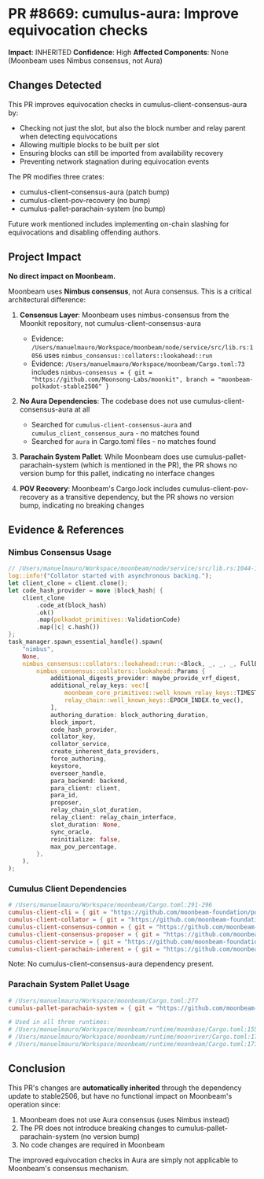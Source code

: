 # PR #8669: cumulus-aura: Improve equivocation checks

**Impact**: INHERITED
**Confidence**: High
**Affected Components**: None (Moonbeam uses Nimbus consensus, not Aura)

## Changes Detected

This PR improves equivocation checks in cumulus-client-consensus-aura by:
- Checking not just the slot, but also the block number and relay parent when detecting equivocations
- Allowing multiple blocks to be built per slot
- Ensuring blocks can still be imported from availability recovery
- Preventing network stagnation during equivocation events

The PR modifies three crates:
- cumulus-client-consensus-aura (patch bump)
- cumulus-client-pov-recovery (no bump)
- cumulus-pallet-parachain-system (no bump)

Future work mentioned includes implementing on-chain slashing for equivocations and disabling offending authors.

## Project Impact

**No direct impact on Moonbeam.**

Moonbeam uses **Nimbus consensus**, not Aura consensus. This is a critical architectural difference:

1. **Consensus Layer**: Moonbeam uses nimbus-consensus from the Moonkit repository, not cumulus-client-consensus-aura
   - Evidence: `/Users/manuelmauro/Workspace/moonbeam/node/service/src/lib.rs:1056` uses `nimbus_consensus::collators::lookahead::run`
   - Evidence: `/Users/manuelmauro/Workspace/moonbeam/Cargo.toml:73` includes `nimbus-consensus = { git = "https://github.com/Moonsong-Labs/moonkit", branch = "moonbeam-polkadot-stable2506" }`

2. **No Aura Dependencies**: The codebase does not use cumulus-client-consensus-aura at all
   - Searched for `cumulus-client-consensus-aura` and `cumulus_client_consensus_aura` - no matches found
   - Searched for `aura` in Cargo.toml files - no matches found

3. **Parachain System Pallet**: While Moonbeam does use cumulus-pallet-parachain-system (which is mentioned in the PR), the PR shows no version bump for this pallet, indicating no interface changes

4. **POV Recovery**: Moonbeam's Cargo.lock includes cumulus-client-pov-recovery as a transitive dependency, but the PR shows no version bump, indicating no breaking changes

## Evidence & References

### Nimbus Consensus Usage
```rust
// /Users/manuelmauro/Workspace/moonbeam/node/service/src/lib.rs:1044-1084
log::info!("Collator started with asynchronous backing.");
let client_clone = client.clone();
let code_hash_provider = move |block_hash| {
    client_clone
        .code_at(block_hash)
        .ok()
        .map(polkadot_primitives::ValidationCode)
        .map(|c| c.hash())
};
task_manager.spawn_essential_handle().spawn(
    "nimbus",
    None,
    nimbus_consensus::collators::lookahead::run::<Block, _, _, _, FullBackend, _, _, _, _, _, _>(
        nimbus_consensus::collators::lookahead::Params {
            additional_digests_provider: maybe_provide_vrf_digest,
            additional_relay_keys: vec![
                moonbeam_core_primitives::well_known_relay_keys::TIMESTAMP_NOW.to_vec(),
                relay_chain::well_known_keys::EPOCH_INDEX.to_vec(),
            ],
            authoring_duration: block_authoring_duration,
            block_import,
            code_hash_provider,
            collator_key,
            collator_service,
            create_inherent_data_providers,
            force_authoring,
            keystore,
            overseer_handle,
            para_backend: backend,
            para_client: client,
            para_id,
            proposer,
            relay_chain_slot_duration,
            relay_client: relay_chain_interface,
            slot_duration: None,
            sync_oracle,
            reinitialize: false,
            max_pov_percentage,
        },
    ),
);
```

### Cumulus Client Dependencies
```toml
# /Users/manuelmauro/Workspace/moonbeam/Cargo.toml:291-296
cumulus-client-cli = { git = "https://github.com/moonbeam-foundation/polkadot-sdk", branch = "moonbeam-polkadot-stable2506" }
cumulus-client-collator = { git = "https://github.com/moonbeam-foundation/polkadot-sdk", branch = "moonbeam-polkadot-stable2506" }
cumulus-client-consensus-common = { git = "https://github.com/moonbeam-foundation/polkadot-sdk", branch = "moonbeam-polkadot-stable2506" }
cumulus-client-consensus-proposer = { git = "https://github.com/moonbeam-foundation/polkadot-sdk", branch = "moonbeam-polkadot-stable2506" }
cumulus-client-service = { git = "https://github.com/moonbeam-foundation/polkadot-sdk", branch = "moonbeam-polkadot-stable2506" }
cumulus-client-parachain-inherent = { git = "https://github.com/moonbeam-foundation/polkadot-sdk", branch = "moonbeam-polkadot-stable2506" }
```

Note: No cumulus-client-consensus-aura dependency present.

### Parachain System Pallet Usage
```toml
# /Users/manuelmauro/Workspace/moonbeam/Cargo.toml:277
cumulus-pallet-parachain-system = { git = "https://github.com/moonbeam-foundation/polkadot-sdk", branch = "moonbeam-polkadot-stable2506", default-features = false }

# Used in all three runtimes:
# /Users/manuelmauro/Workspace/moonbeam/runtime/moonbase/Cargo.toml:155
# /Users/manuelmauro/Workspace/moonbeam/runtime/moonriver/Cargo.toml:172
# /Users/manuelmauro/Workspace/moonbeam/runtime/moonbeam/Cargo.toml:171
```

## Conclusion

This PR's changes are **automatically inherited** through the dependency update to stable2506, but have no functional impact on Moonbeam's operation since:

1. Moonbeam does not use Aura consensus (uses Nimbus instead)
2. The PR does not introduce breaking changes to cumulus-pallet-parachain-system (no version bump)
3. No code changes are required in Moonbeam

The improved equivocation checks in Aura are simply not applicable to Moonbeam's consensus mechanism.
